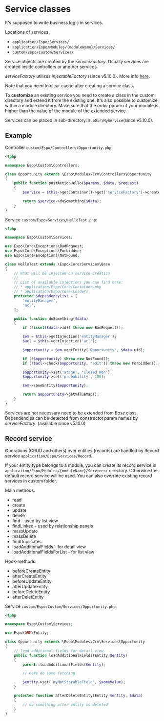 # Service classes

It's supposed to write business logic in services.

Locations of services:

* `application/Espo/Services/`
* `application/Espo/Modules/{moduleName}/Services/`
* `custom/Espo/Custom/Services/`

Service objects are created by the *serviceFactory*. Usually services are created inside controllers or another services.

*serviceFactory* utilizes *injectableFactory* (since v5.10.0). More info [here](di.md).

Note that you need to clear cache after creating a service class.

To **customize** an existing service you need to create a class in the custom directory and extend it from the existing one. It's also possible to customize within a module directory. Make sure that the *order* param of your module is higher than the value of the module of the extended service.

Services can be placed in sub-directory: `SubDir\MyService`(since v5.10.0).

## Example

Controller `custom/Espo/Controllers/Opportunity.php`:

```php
<?php

namespace Espo\Custom\Controllers;

class Opportunity extends \Espo\Modules\Crm\Controllers\Opportunity
{
    public function postActionHello($params, $data, $request)
    {
        $service = $this->getContainer()->get('serviceFactory')->create('HelloTest');

        return $service->doSomething($data);
    }
}

```

Service `custom/Espo/Services/HelloTest.php`:

```php
<?php

namespace Espo\Custom\Services;

use Espo\Core\Exceptions\BadRequest;
use Espo\Core\Exceptions\Forbidden;
use Espo\Core\Exceptions\NotFound;

class HelloTest extends \Espo\Core\Services\Base
{
    // What will be injected on service creation
    //
    // List of available injections you can find here:  
    // * application/Espo/Core/Container.php
    // * application/Espo/Core/Loaders
    protected $dependencyList = [
        'entityManager',
        'acl',
    ];

    public function doSomething($data)
    {
        if (!isset($data->id)) throw new BadRequest();

        $em = $this->getInjection('entityManager');
        $acl = $this->getInjection('acl');

        $opportunity = $em->getEntity('Opportunity', $data->id);

        if (!$opportunity) throw new NotFound();        
        if (!$acl->check($opportunity, 'edit')) throw new Forbidden();

        $opportunity->set('stage', 'Closed Won');
        $opportunity->set('probability', 100);

        $em->saveEntity($opportunity);

        return $opportunity->getValueMap();
    }
}
```

Services are not necessary need to be extended from *Base* class. Dependencies can be detected from constructot param names by *serviceFactory*.  (available since v5.10.0)

## Record service

Operations (CRUD and others) over entities (records) are handled by Record service `application/Espo/Services/Record`. 

If your entity type belongs to a module, you can create its record service in `application/Espo/Modules/{moduleName}/Services/` directory. Otherwise the default record service will be used. You can also override existing record services in custom folder.

Main methods:

* read
* create
* update
* delete
* find - used by list view
* findLinked - used by relationship panels
* massUpdate
* massDelete
* findDuplicates
* loadAdditionalFields - for detail view
* loadAdditionalFieldsForList - for list view

Hook-methods:

* beforeCreateEntity
* afterCreateEntity
* beforeUpdateEntity
* afterUpdateEntity
* beforeDeleteEntity
* afterDeletEntity

Service `custom/Espo/Custom/Services/Opportunity.php`:

```php
<?php

namespace Espo\Custom\Services;

use Espo\ORM\Entity;

class Opportunity extends \Espo\Modules\Crm\Services\Opportunity
{
    // load additional fields for detail view
    public function loadAdditionalFields(Entity $entity)
    {
        parent::loadAdditionalFields($entity);

        // here do some fetching

        $entity->set('myNotStorableField', $someValue);
    }

    protected function afterDeleteEntity(Entity $entity, $data)
    {
        // do something after entity is deleted
    }
}
```
